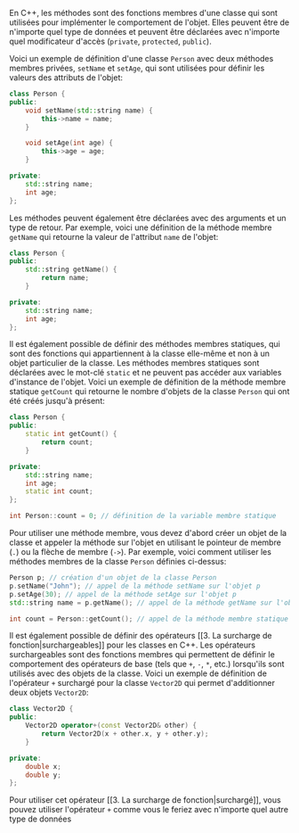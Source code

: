 En C++, les méthodes sont des fonctions membres d'une classe qui sont utilisées pour implémenter le comportement de l'objet. Elles peuvent être de n'importe quel type de données et peuvent être déclarées avec n'importe quel modificateur d'accès (`private`, `protected`, `public`).

Voici un exemple de définition d'une classe `Person` avec deux méthodes membres privées, `setName` et `setAge`, qui sont utilisées pour définir les valeurs des attributs de l'objet:

```cpp
class Person {
public:
    void setName(std::string name) {
        this->name = name;
    }

    void setAge(int age) {
        this->age = age;
    }

private:
    std::string name;
    int age;
};
```

Les méthodes peuvent également être déclarées avec des arguments et un type de retour. Par exemple, voici une définition de la méthode membre `getName` qui retourne la valeur de l'attribut `name` de l'objet:

```cpp
class Person {
public:
    std::string getName() {
        return name;
    }

private:
    std::string name;
    int age;
};
```

Il est également possible de définir des méthodes membres statiques, qui sont des fonctions qui appartiennent à la classe elle-même et non à un objet particulier de la classe. Les méthodes membres statiques sont déclarées avec le mot-clé `static` et ne peuvent pas accéder aux variables d'instance de l'objet. Voici un exemple de définition de la méthode membre statique `getCount` qui retourne le nombre d'objets de la classe `Person` qui ont été créés jusqu'à présent:

```cpp
class Person {
public:
    static int getCount() {
        return count;
    }

private:
    std::string name;
    int age;
    static int count;
};

int Person::count = 0; // définition de la variable membre statique
```

Pour utiliser une méthode membre, vous devez d'abord créer un objet de la classe et appeler la méthode sur l'objet en utilisant le pointeur de membre (`.`) ou la flèche de membre (`->`). Par exemple, voici comment utiliser les méthodes membres de la classe `Person` définies ci-dessus:

```cpp
Person p; // création d'un objet de la classe Person
p.setName("John"); // appel de la méthode setName sur l'objet p
p.setAge(30); // appel de la méthode setAge sur l'objet p
std::string name = p.getName(); // appel de la méthode getName sur l'objet p et affectation de la valeur de retour à la variable name

int count = Person::getCount(); // appel de la méthode membre statique getCount sur la classe Person
```

Il est également possible de définir des opérateurs [[3. La surcharge de fonction|surchargeables]] pour les classes en C++. Les opérateurs surchargeables sont des fonctions membres qui permettent de définir le comportement des opérateurs de base (tels que `+`, `-`, `*`, etc.) lorsqu'ils sont utilisés avec des objets de la classe. Voici un exemple de définition de l'opérateur `+` surchargé pour la classe `Vector2D` qui permet d'additionner deux objets `Vector2D`:

```cpp
class Vector2D {
public:
    Vector2D operator+(const Vector2D& other) {
        return Vector2D(x + other.x, y + other.y);
    }

private:
    double x;
    double y;
};
```

Pour utiliser cet opérateur [[3. La surcharge de fonction|surchargé]], vous pouvez utiliser l'opérateur `+` comme vous le feriez avec n'importe quel autre type de données